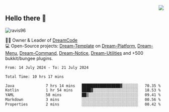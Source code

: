 <img align='right' src="https://github-readme-stats.vercel.app/api?username=Ravis96&show_icons=true">

## Hello there 👋
<p align="left"> <img src="https://komarev.com/ghpvc/?username=ravis96&label=Profile%20views&color=0e75b6&style=flat" alt="ravis96" /> </p>

👨‍💻 Owner & Leader of [DreamCode](https://github.com/DreamPoland) <br>
💻 Open-Source projects: [Dream-Template](https://github.com/DreamPoland/dream-template) on [Dream-Platform](https://github.com/DreamPoland/dream-platform), [Dream-Menu](https://github.com/DreamPoland/dream-menu), [Dream-Command](https://github.com/DreamPoland/dream-command), [Dream-Notice](https://github.com/DreamPoland/dream-notice), [Dream-Utilities](https://github.com/DreamPoland/dream-utilities) and +500 bukkit/bungee plugins.

<!--START_SECTION:waka-->

```txt
From: 14 July 2024 - To: 21 July 2024

Total Time: 10 hrs 17 mins

Java              7 hrs 14 mins   █████████████████▓░░░░░░░   70.35 %
Kotlin            1 hr 54 mins    ████▓░░░░░░░░░░░░░░░░░░░░   18.53 %
YAML              58 mins         ██▒░░░░░░░░░░░░░░░░░░░░░░   09.41 %
Markdown          3 mins          ░░░░░░░░░░░░░░░░░░░░░░░░░   00.56 %
Properties        2 mins          ░░░░░░░░░░░░░░░░░░░░░░░░░   00.42 %
```

<!--END_SECTION:waka-->
